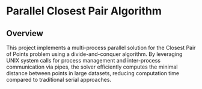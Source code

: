 # Parallel Closest Pair Algorithm
 
## Overview

This project implements a multi-process parallel solution for the Closest Pair of Points problem using a divide-and-conquer algorithm. By leveraging UNIX system calls for process management and inter-process communication via pipes, the solver efficiently computes the minimal distance between points in large datasets, reducing computation time compared to traditional serial approaches.